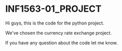 # INF1563-01_PROJECT

Hi guys, this is the code for the python project.

We've chosen the currency rate exchange project.

If you have any question about the code let me know.
